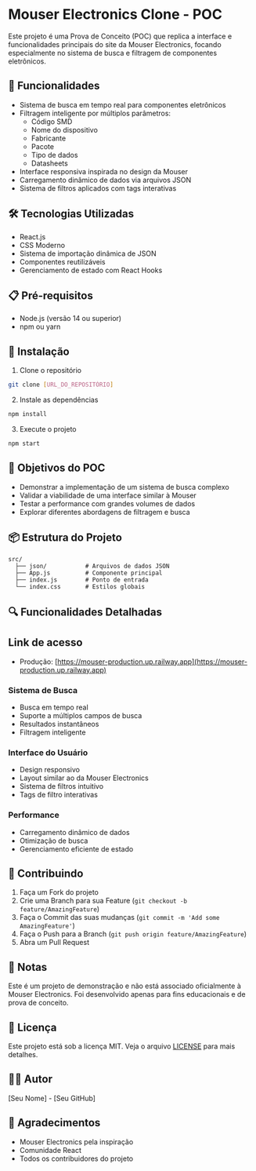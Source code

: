 # Mouser Electronics Clone - POC

Este projeto é uma Prova de Conceito (POC) que replica a interface e funcionalidades principais do site da Mouser Electronics, focando especialmente no sistema de busca e filtragem de componentes eletrônicos.

## 🚀 Funcionalidades

- Sistema de busca em tempo real para componentes eletrônicos
- Filtragem inteligente por múltiplos parâmetros:
  - Código SMD
  - Nome do dispositivo
  - Fabricante
  - Pacote
  - Tipo de dados
  - Datasheets
- Interface responsiva inspirada no design da Mouser
- Carregamento dinâmico de dados via arquivos JSON
- Sistema de filtros aplicados com tags interativas

## 🛠️ Tecnologias Utilizadas

- React.js
- CSS Moderno
- Sistema de importação dinâmica de JSON
- Componentes reutilizáveis
- Gerenciamento de estado com React Hooks

## 📋 Pré-requisitos

- Node.js (versão 14 ou superior)
- npm ou yarn

## 🔧 Instalação

1. Clone o repositório
```bash
git clone [URL_DO_REPOSITÓRIO]
```

2. Instale as dependências
```bash
npm install
```

3. Execute o projeto
```bash
npm start
```

## 🎯 Objetivos do POC

- Demonstrar a implementação de um sistema de busca complexo
- Validar a viabilidade de uma interface similar à Mouser
- Testar a performance com grandes volumes de dados
- Explorar diferentes abordagens de filtragem e busca

## 📦 Estrutura do Projeto

```
src/
  ├── json/           # Arquivos de dados JSON
  ├── App.js          # Componente principal
  ├── index.js        # Ponto de entrada
  └── index.css       # Estilos globais
```

## 🔍 Funcionalidades Detalhadas

## Link de acesso 
- Produção: [https://mouser-production.up.railway.app](https://mouser-production.up.railway.app)

### Sistema de Busca
- Busca em tempo real
- Suporte a múltiplos campos de busca
- Resultados instantâneos
- Filtragem inteligente

### Interface do Usuário
- Design responsivo
- Layout similar ao da Mouser Electronics
- Sistema de filtros intuitivo
- Tags de filtro interativas

### Performance
- Carregamento dinâmico de dados
- Otimização de busca
- Gerenciamento eficiente de estado

## 🤝 Contribuindo

1. Faça um Fork do projeto
2. Crie uma Branch para sua Feature (`git checkout -b feature/AmazingFeature`)
3. Faça o Commit das suas mudanças (`git commit -m 'Add some AmazingFeature'`)
4. Faça o Push para a Branch (`git push origin feature/AmazingFeature`)
5. Abra um Pull Request

## 📝 Notas

Este é um projeto de demonstração e não está associado oficialmente à Mouser Electronics. Foi desenvolvido apenas para fins educacionais e de prova de conceito.

## 📄 Licença

Este projeto está sob a licença MIT. Veja o arquivo [LICENSE](LICENSE) para mais detalhes.

## 👨‍💻 Autor

[Seu Nome] - [Seu GitHub]

## 🙏 Agradecimentos

- Mouser Electronics pela inspiração
- Comunidade React
- Todos os contribuidores do projeto
